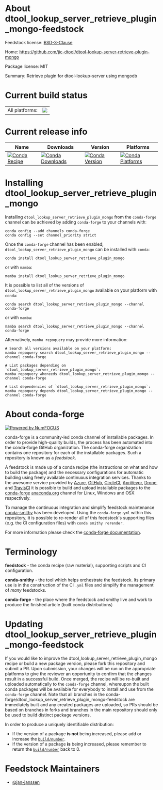 About dtool_lookup_server_retrieve_plugin_mongo-feedstock
=========================================================

Feedstock license: [BSD-3-Clause](https://github.com/conda-forge/dtool_lookup_server_retrieve_plugin_mongo-feedstock/blob/main/LICENSE.txt)

Home: https://github.com/jic-dtool/dtool-lookup-server-retrieve-plugin-mongo

Package license: MIT

Summary: Retrieve plugin for dtool-lookup-server using mongodb

Current build status
====================


<table><tr><td>All platforms:</td>
    <td>
      <a href="https://dev.azure.com/conda-forge/feedstock-builds/_build/latest?definitionId=20099&branchName=main">
        <img src="https://dev.azure.com/conda-forge/feedstock-builds/_apis/build/status/dtool_lookup_server_retrieve_plugin_mongo-feedstock?branchName=main">
      </a>
    </td>
  </tr>
</table>

Current release info
====================

| Name | Downloads | Version | Platforms |
| --- | --- | --- | --- |
| [![Conda Recipe](https://img.shields.io/badge/recipe-dtool_lookup_server_retrieve_plugin_mongo-green.svg)](https://anaconda.org/conda-forge/dtool_lookup_server_retrieve_plugin_mongo) | [![Conda Downloads](https://img.shields.io/conda/dn/conda-forge/dtool_lookup_server_retrieve_plugin_mongo.svg)](https://anaconda.org/conda-forge/dtool_lookup_server_retrieve_plugin_mongo) | [![Conda Version](https://img.shields.io/conda/vn/conda-forge/dtool_lookup_server_retrieve_plugin_mongo.svg)](https://anaconda.org/conda-forge/dtool_lookup_server_retrieve_plugin_mongo) | [![Conda Platforms](https://img.shields.io/conda/pn/conda-forge/dtool_lookup_server_retrieve_plugin_mongo.svg)](https://anaconda.org/conda-forge/dtool_lookup_server_retrieve_plugin_mongo) |

Installing dtool_lookup_server_retrieve_plugin_mongo
====================================================

Installing `dtool_lookup_server_retrieve_plugin_mongo` from the `conda-forge` channel can be achieved by adding `conda-forge` to your channels with:

```
conda config --add channels conda-forge
conda config --set channel_priority strict
```

Once the `conda-forge` channel has been enabled, `dtool_lookup_server_retrieve_plugin_mongo` can be installed with `conda`:

```
conda install dtool_lookup_server_retrieve_plugin_mongo
```

or with `mamba`:

```
mamba install dtool_lookup_server_retrieve_plugin_mongo
```

It is possible to list all of the versions of `dtool_lookup_server_retrieve_plugin_mongo` available on your platform with `conda`:

```
conda search dtool_lookup_server_retrieve_plugin_mongo --channel conda-forge
```

or with `mamba`:

```
mamba search dtool_lookup_server_retrieve_plugin_mongo --channel conda-forge
```

Alternatively, `mamba repoquery` may provide more information:

```
# Search all versions available on your platform:
mamba repoquery search dtool_lookup_server_retrieve_plugin_mongo --channel conda-forge

# List packages depending on `dtool_lookup_server_retrieve_plugin_mongo`:
mamba repoquery whoneeds dtool_lookup_server_retrieve_plugin_mongo --channel conda-forge

# List dependencies of `dtool_lookup_server_retrieve_plugin_mongo`:
mamba repoquery depends dtool_lookup_server_retrieve_plugin_mongo --channel conda-forge
```


About conda-forge
=================

[![Powered by
NumFOCUS](https://img.shields.io/badge/powered%20by-NumFOCUS-orange.svg?style=flat&colorA=E1523D&colorB=007D8A)](https://numfocus.org)

conda-forge is a community-led conda channel of installable packages.
In order to provide high-quality builds, the process has been automated into the
conda-forge GitHub organization. The conda-forge organization contains one repository
for each of the installable packages. Such a repository is known as a *feedstock*.

A feedstock is made up of a conda recipe (the instructions on what and how to build
the package) and the necessary configurations for automatic building using freely
available continuous integration services. Thanks to the awesome service provided by
[Azure](https://azure.microsoft.com/en-us/services/devops/), [GitHub](https://github.com/),
[CircleCI](https://circleci.com/), [AppVeyor](https://www.appveyor.com/),
[Drone](https://cloud.drone.io/welcome), and [TravisCI](https://travis-ci.com/)
it is possible to build and upload installable packages to the
[conda-forge](https://anaconda.org/conda-forge) [anaconda.org](https://anaconda.org/)
channel for Linux, Windows and OSX respectively.

To manage the continuous integration and simplify feedstock maintenance
[conda-smithy](https://github.com/conda-forge/conda-smithy) has been developed.
Using the ``conda-forge.yml`` within this repository, it is possible to re-render all of
this feedstock's supporting files (e.g. the CI configuration files) with ``conda smithy rerender``.

For more information please check the [conda-forge documentation](https://conda-forge.org/docs/).

Terminology
===========

**feedstock** - the conda recipe (raw material), supporting scripts and CI configuration.

**conda-smithy** - the tool which helps orchestrate the feedstock.
                   Its primary use is in the construction of the CI ``.yml`` files
                   and simplify the management of *many* feedstocks.

**conda-forge** - the place where the feedstock and smithy live and work to
                  produce the finished article (built conda distributions)


Updating dtool_lookup_server_retrieve_plugin_mongo-feedstock
============================================================

If you would like to improve the dtool_lookup_server_retrieve_plugin_mongo recipe or build a new
package version, please fork this repository and submit a PR. Upon submission,
your changes will be run on the appropriate platforms to give the reviewer an
opportunity to confirm that the changes result in a successful build. Once
merged, the recipe will be re-built and uploaded automatically to the
`conda-forge` channel, whereupon the built conda packages will be available for
everybody to install and use from the `conda-forge` channel.
Note that all branches in the conda-forge/dtool_lookup_server_retrieve_plugin_mongo-feedstock are
immediately built and any created packages are uploaded, so PRs should be based
on branches in forks and branches in the main repository should only be used to
build distinct package versions.

In order to produce a uniquely identifiable distribution:
 * If the version of a package **is not** being increased, please add or increase
   the [``build/number``](https://docs.conda.io/projects/conda-build/en/latest/resources/define-metadata.html#build-number-and-string).
 * If the version of a package **is** being increased, please remember to return
   the [``build/number``](https://docs.conda.io/projects/conda-build/en/latest/resources/define-metadata.html#build-number-and-string)
   back to 0.

Feedstock Maintainers
=====================

* [@jan-janssen](https://github.com/jan-janssen/)

